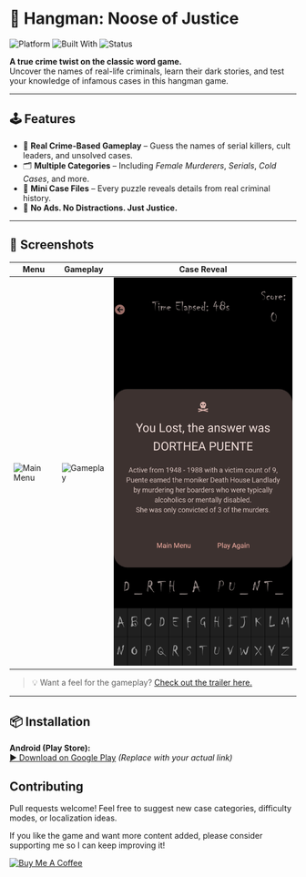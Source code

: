 # 🔪 Hangman: Noose of Justice

![Platform](https://img.shields.io/badge/platform-Android-black)
![Built With](https://img.shields.io/badge/built%20with-Kivy-ff69b4)
![Status](https://img.shields.io/badge/status-Active-brightgreen)

**A true crime twist on the classic word game.**  
Uncover the names of real-life criminals, learn their dark stories, and test your knowledge of infamous cases in this hangman game.

---

## 🕹️ Features

- 🧠 **Real Crime-Based Gameplay** – Guess the names of serial killers, cult leaders, and unsolved cases.
- 🗂️ **Multiple Categories** – Including *Female Murderers*, *Serials*, *Cold Cases*, and more.
- 📜 **Mini Case Files** – Every puzzle reveals details from real criminal history.
- 🚫 **No Ads. No Distractions. Just Justice.**

---

## 📸 Screenshots

| Menu | Gameplay | Case Reveal |
|------|----------|-------------|
| ![Main Menu](screenshots/menu.jpg) | ![Gameplay](screenshots/gameplay.jpg) | ![Case](screenshots/casereveal.jpg) |

> 💡 Want a feel for the gameplay? [Check out the trailer here.](#)

---

## 📦 Installation

**Android (Play Store):**  
[▶ Download on Google Play](https://play.google.com/store/apps/details?id=com.yourpackage.nooseofjustice) *(Replace with your actual link)*

## Contributing
Pull requests welcome!
Feel free to suggest new case categories, difficulty modes, or localization ideas.

If you like the game and want more content added, please consider supporting me so I can keep improving it!

<a href="https://www.buymeacoffee.com/eloliver04x" target="_blank"><img src="https://cdn.buymeacoffee.com/buttons/v2/default-green.png" alt="Buy Me A Coffee" style="height: 60px !important;width: 217px !important;" ></a>
